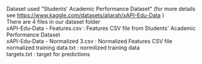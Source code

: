 Dataset used "Students' Academic Performance Dataset" (for more details see https://www.kaggle.com/datasets/aljarah/xAPI-Edu-Data )  
There are 4 files in our dataset folder  
xAPI-Edu-Data - Features.csv : Features CSV file from Students' Academic Performance Dataset  
xAPI-Edu-Data - Normalized 3.csv : Normalized Features CSV file  
normalized training data.txt : normilized training data   
targets.txt  : target for predictions  
